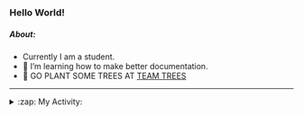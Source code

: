 ### Hello World!

##### About:
- Currently I am a student.
- 🌱 I’m learning how to make better documentation.
- 🌱 GO PLANT SOME TREES AT [TEAM TREES](https://teamtrees.org/)

---
<details>
  <summary>:zap: My Activity:</summary>
  
<!--START_SECTION:waka-->
![Code Time](http://img.shields.io/badge/Code%20Time-1%2C241%20hrs%2011%20mins-blue)

**I'm a Night 🦉** 

```text
🌞 Morning                2017 commits        ███░░░░░░░░░░░░░░░░░░░░░░   10.22 % 
🌆 Daytime                6655 commits        ████████░░░░░░░░░░░░░░░░░   33.72 % 
🌃 Evening                5692 commits        ███████░░░░░░░░░░░░░░░░░░   28.84 % 
🌙 Night                  5371 commits        ███████░░░░░░░░░░░░░░░░░░   27.22 % 
```
📅 **I'm Most Productive on Wednesday** 

```text
Monday                   2728 commits        ███░░░░░░░░░░░░░░░░░░░░░░   13.82 % 
Tuesday                  2705 commits        ███░░░░░░░░░░░░░░░░░░░░░░   13.71 % 
Wednesday                4665 commits        ██████░░░░░░░░░░░░░░░░░░░   23.64 % 
Thursday                 2603 commits        ███░░░░░░░░░░░░░░░░░░░░░░   13.19 % 
Friday                   2099 commits        ███░░░░░░░░░░░░░░░░░░░░░░   10.64 % 
Saturday                 1688 commits        ██░░░░░░░░░░░░░░░░░░░░░░░   08.55 % 
Sunday                   3247 commits        ████░░░░░░░░░░░░░░░░░░░░░   16.45 % 
```


📊 **This Week I Spent My Time On** 

```text
🔥 Editors: 
Android Studio           4 hrs 27 mins       ███████████░░░░░░░░░░░░░░   43.66 % 
IntelliJ                 3 hrs 8 mins        ████████░░░░░░░░░░░░░░░░░   30.87 % 
VS Code                  2 hrs 35 mins       ██████░░░░░░░░░░░░░░░░░░░   25.47 % 

🐱‍💻 Projects: 
java-springboot-projects 3 hrs 8 mins        ████████░░░░░░░░░░░░░░░░░   30.87 % 
py-series                2 hrs 2 mins        █████░░░░░░░░░░░░░░░░░░░░   20.02 % 
swag-store               1 hr 43 mins        ████░░░░░░░░░░░░░░░░░░░░░   16.95 % 
CSE224-Fundamentals-of-An1 hr 4 mins         ███░░░░░░░░░░░░░░░░░░░░░░   10.61 % 
test                     49 mins             ██░░░░░░░░░░░░░░░░░░░░░░░   08.13 % 
```


 Last Updated on 20/10/2023 03:10:54 UTC
<!--END_SECTION:waka-->
</details>
